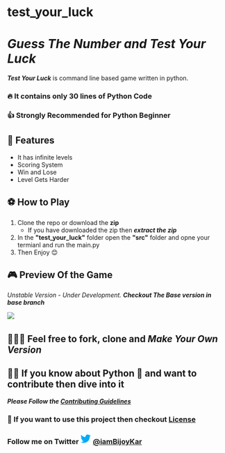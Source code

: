 # test_your_luck
# *Guess The Number and Test Your Luck* 
***Test Your Luck*** is command line based game written in python.
###  🔥  It contains only 30 lines of Python Code
### 👍 Strongly Recommended for Python Beginner 
## 🚀 Features
- It has infinite levels
- Scoring System
- Win and Lose
- Level Gets Harder
  

## ⚽ How to Play 
1. Clone the repo or download the **zip**
   - If you have downloaded the zip then ***extract the zip***
2. In the **"test_your_luck"** folder open the **"src"** folder and opne your termianl and run the main.py 
3. Then Enjoy 😊

## 🎮 Preview Of the Game 
  *Unstable Version - Under Development.* 
  ***Checkout The Base version in base branch***
  
<img src="media/teminal_test_your_luck.gif">



## 👩🏾‍💻 Feel free to fork, clone and *Make Your Own Version*


## 🙋🏽 If you know about Python 🐍 and want to contribute then dive into it 
***Please Follow the [Contributing Guidelines](CONTRIBUTING.md)***

### 📝 If you want to use this project then checkout [License](LICENSE)
###  Follow me on Twitter <img src="media/twitter-transparent-logo-social-media.png" width=25px height=25px> [@iamBijoyKar](https://twitter.com/iamBijoyKar)
